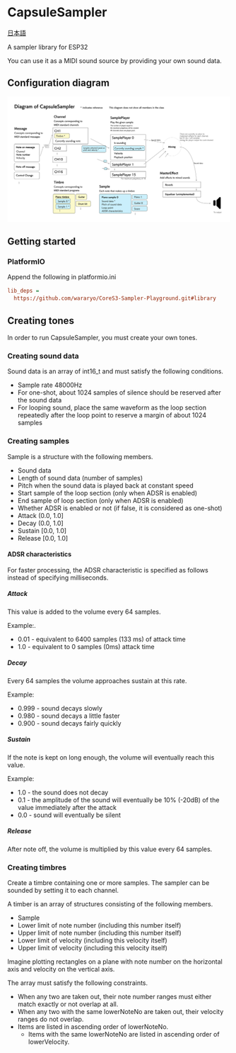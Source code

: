 # CapsuleSampler

[日本語](README.md)

A sampler library for ESP32

You can use it as a MIDI sound source by providing your own sound data.

## Configuration diagram

![Diagram](Diagram-en.svg)

## Getting started

### PlatformIO

Append the following in platformio.ini

```ini
lib_deps = 
  https://github.com/wararyo/CoreS3-Sampler-Playground.git#library
```

## Creating tones

In order to run CapsuleSampler, you must create your own tones.

### Creating sound data

Sound data is an array of int16_t and must satisfy the following conditions.

* Sample rate 48000Hz
* For one-shot, about 1024 samples of silence should be reserved after the sound data
* For looping sound, place the same waveform as the loop section repeatedly after the loop point to reserve a margin of about 1024 samples

### Creating samples

Sample is a structure with the following members.

* Sound data
* Length of sound data (number of samples)
* Pitch when the sound data is played back at constant speed
* Start sample of the loop section (only when ADSR is enabled)
* End sample of loop section (only when ADSR is enabled)
* Whether ADSR is enabled or not (if false, it is considered as one-shot)
* Attack (0.0, 1.0]
* Decay (0.0, 1.0]
* Sustain [0.0, 1.0]
* Release [0.0, 1.0]

#### ADSR characteristics

For faster processing, the ADSR characteristic is specified as follows instead of specifying milliseconds.

##### Attack

This value is added to the volume every 64 samples.

Example:.

* 0.01 - equivalent to 6400 samples (133 ms) of attack time
* 1.0 - equivalent to 0 samples (0ms) attack time

##### Decay

Every 64 samples the volume approaches sustain at this rate.

Example:

* 0.999 - sound decays slowly
* 0.980 - sound decays a little faster
* 0.900 - sound decays fairly quickly

##### Sustain

If the note is kept on long enough, the volume will eventually reach this value.

Example:

* 1.0 - the sound does not decay
* 0.1 - the amplitude of the sound will eventually be 10% (-20dB) of the value immediately after the attack
* 0.0 - sound will eventually be silent

##### Release

After note off, the volume is multiplied by this value every 64 samples.

### Creating timbres

Create a timbre containing one or more samples.
The sampler can be sounded by setting it to each channel.

A timber is an array of structures consisting of the following members.

* Sample
* Lower limit of note number (including this number itself)
* Upper limit of note number (including this number itself)
* Lower limit of velocity (including this velocity itself)
* Upper limit of velocity (including this velocity itself)

Imagine plotting rectangles on a plane with note number on the horizontal axis and velocity on the vertical axis.

The array must satisfy the following constraints.

* When any two are taken out, their note number ranges must either match exactly or not overlap at all.
* When any two with the same lowerNoteNo are taken out, their velocity ranges do not overlap.
* Items are listed in ascending order of lowerNoteNo.
    * Items with the same lowerNoteNo are listed in ascending order of lowerVelocity.
